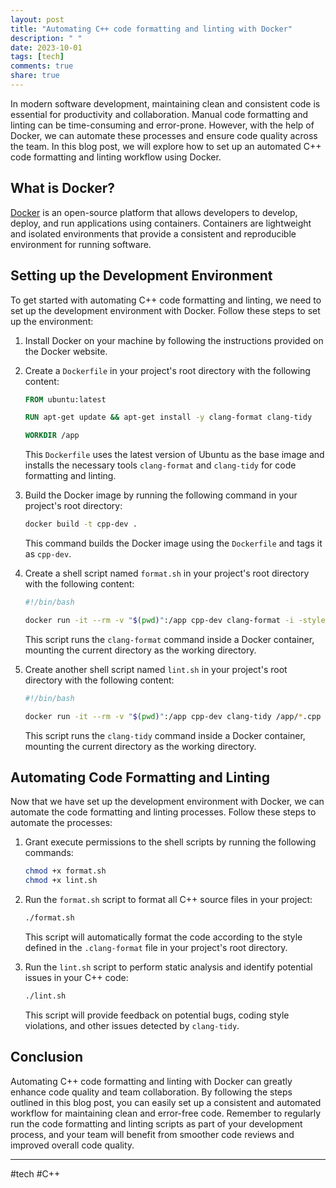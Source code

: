 ```yaml
---
layout: post
title: "Automating C++ code formatting and linting with Docker"
description: " "
date: 2023-10-01
tags: [tech]
comments: true
share: true
---
```


In modern software development, maintaining clean and consistent code is essential for productivity and collaboration. Manual code formatting and linting can be time-consuming and error-prone. However, with the help of Docker, we can automate these processes and ensure code quality across the team. In this blog post, we will explore how to set up an automated C++ code formatting and linting workflow using Docker.

## What is Docker?

[Docker](https://www.docker.com/) is an open-source platform that allows developers to develop, deploy, and run applications using containers. Containers are lightweight and isolated environments that provide a consistent and reproducible environment for running software.

## Setting up the Development Environment

To get started with automating C++ code formatting and linting, we need to set up the development environment with Docker. Follow these steps to set up the environment:

1. Install Docker on your machine by following the instructions provided on the Docker website.

2. Create a `Dockerfile` in your project's root directory with the following content:

   ```dockerfile
   FROM ubuntu:latest
   
   RUN apt-get update && apt-get install -y clang-format clang-tidy
   
   WORKDIR /app
   ```

   This `Dockerfile` uses the latest version of Ubuntu as the base image and installs the necessary tools `clang-format` and `clang-tidy` for code formatting and linting.

3. Build the Docker image by running the following command in your project's root directory:

   ```bash
   docker build -t cpp-dev .
   ```

   This command builds the Docker image using the `Dockerfile` and tags it as `cpp-dev`.

4. Create a shell script named `format.sh` in your project's root directory with the following content:

   ```bash
   #!/bin/bash
   
   docker run -it --rm -v "$(pwd)":/app cpp-dev clang-format -i -style=file /app/*.cpp /app/*.h
   ```

   This script runs the `clang-format` command inside a Docker container, mounting the current directory as the working directory.

5. Create another shell script named `lint.sh` in your project's root directory with the following content:

   ```bash
   #!/bin/bash
   
   docker run -it --rm -v "$(pwd)":/app cpp-dev clang-tidy /app/*.cpp
   ```

   This script runs the `clang-tidy` command inside a Docker container, mounting the current directory as the working directory.

## Automating Code Formatting and Linting

Now that we have set up the development environment with Docker, we can automate the code formatting and linting processes. Follow these steps to automate the processes:

1. Grant execute permissions to the shell scripts by running the following commands:

   ```bash
   chmod +x format.sh
   chmod +x lint.sh
   ```

2. Run the `format.sh` script to format all C++ source files in your project:

   ```bash
   ./format.sh
   ```

   This script will automatically format the code according to the style defined in the `.clang-format` file in your project's root directory.

3. Run the `lint.sh` script to perform static analysis and identify potential issues in your C++ code:

   ```bash
   ./lint.sh
   ```

   This script will provide feedback on potential bugs, coding style violations, and other issues detected by `clang-tidy`.

## Conclusion

Automating C++ code formatting and linting with Docker can greatly enhance code quality and team collaboration. By following the steps outlined in this blog post, you can easily set up a consistent and automated workflow for maintaining clean and error-free code. Remember to regularly run the code formatting and linting scripts as part of your development process, and your team will benefit from smoother code reviews and improved overall code quality.

---

#tech #C++